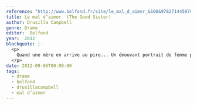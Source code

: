 ```yaml
---
reference: "http://www.belfond.fr/site/le_mal_d_aimer_&100&9782714450791.html"
title: Le mal d’aimer  (The Good Sister)
author: Drusilla Campbell
genre: Drame
editor:  Belfond
year:  2012
blockquote: |-
  <p>
    Quand une mère en arrive au pire... Un émouvant portrait de femme pour un formidable roman sur le courage d’une mère et le poids des liens familiaux.
  </p>
date: 2012-09-06T00:00:00
tags:
  - drame
  - belfond
  - drusillacampbell
  - mal d’aimer
---
```

